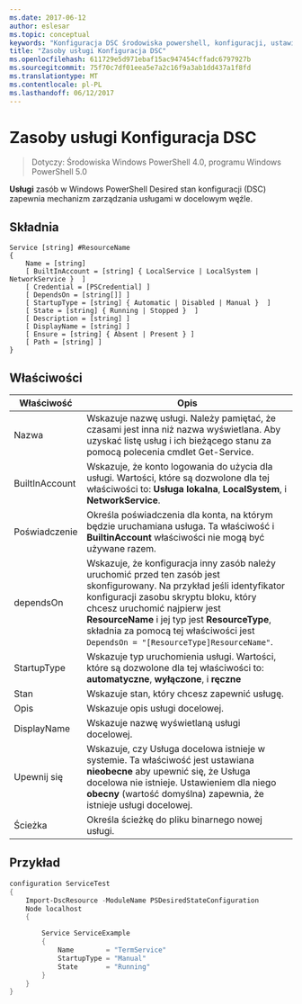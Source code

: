 ```yaml
---
ms.date: 2017-06-12
author: eslesar
ms.topic: conceptual
keywords: "Konfiguracja DSC środowiska powershell, konfiguracji, ustawienia"
title: "Zasoby usługi Konfiguracja DSC"
ms.openlocfilehash: 611729e5d971ebaf15ac947454cffadc6797927b
ms.sourcegitcommit: 75f70c7df01eea5e7a2c16f9a3ab1dd437a1f8fd
ms.translationtype: MT
ms.contentlocale: pl-PL
ms.lasthandoff: 06/12/2017
---
```

# <a name="dsc-service-resource"></a>Zasoby usługi Konfiguracja DSC

> Dotyczy: Środowiska Windows PowerShell 4.0, programu Windows PowerShell 5.0


**Usługi** zasób w Windows PowerShell Desired stan konfiguracji (DSC) zapewnia mechanizm zarządzania usługami w docelowym węźle.

## <a name="syntax"></a>Składnia

```
Service [string] #ResourceName
{
    Name = [string]
    [ BuiltInAccount = [string] { LocalService | LocalSystem | NetworkService }  ]
    [ Credential = [PSCredential] ]
    [ DependsOn = [string[]] ]
    [ StartupType = [string] { Automatic | Disabled | Manual }  ]
    [ State = [string] { Running | Stopped }  ]
    [ Description = [string] ]
    [ DisplayName = [string] ]
    [ Ensure = [string] { Absent | Present } ]
    [ Path = [string] ]
}
```

## <a name="properties"></a>Właściwości

|  Właściwość  |  Opis   | 
|---|---| 
| Nazwa| Wskazuje nazwę usługi. Należy pamiętać, że czasami jest inna niż nazwa wyświetlana. Aby uzyskać listę usług i ich bieżącego stanu za pomocą polecenia cmdlet Get-Service.| 
| BuiltInAccount| Wskazuje, że konto logowania do użycia dla usługi. Wartości, które są dozwolone dla tej właściwości to: **Usługa lokalna**, **LocalSystem**, i **NetworkService**.| 
| Poświadczenie| Określa poświadczenia dla konta, na którym będzie uruchamiana usługa. Ta właściwość i __BuiltinAccount__ właściwości nie mogą być używane razem.| 
| dependsOn| Wskazuje, że konfiguracja inny zasób należy uruchomić przed ten zasób jest skonfigurowany. Na przykład jeśli identyfikator konfiguracji zasobu skryptu bloku, który chcesz uruchomić najpierw jest __ResourceName__ i jej typ jest __ResourceType__, składnia za pomocą tej właściwości jest `DependsOn = "[ResourceType]ResourceName"`.| 
| StartupType| Wskazuje typ uruchomienia usługi. Wartości, które są dozwolone dla tej właściwości to: **automatyczne**, **wyłączone**, i **ręczne**| 
| Stan| Wskazuje stan, który chcesz zapewnić usługę.| 
| Opis | Wskazuje opis usługi docelowej.| 
| DisplayName | Wskazuje nazwę wyświetlaną usługi docelowej.| 
| Upewnij się | Wskazuje, czy Usługa docelowa istnieje w systemie. Ta właściwość jest ustawiana **nieobecne** aby upewnić się, że Usługa docelowa nie istnieje. Ustawieniem dla niego **obecny** (wartość domyślna) zapewnia, że istnieje usługi docelowej.|
| Ścieżka | Określa ścieżkę do pliku binarnego nowej usługi.| 

## <a name="example"></a>Przykład

```powershell
configuration ServiceTest
{
    Import-DscResource -ModuleName PSDesiredStateConfiguration
    Node localhost
    {

        Service ServiceExample
        {
            Name        = "TermService"
            StartupType = "Manual"
            State       = "Running"
        } 
    }
}
```

